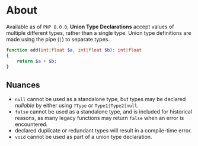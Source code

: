 # About

Available as of `PHP 8.0.0`, **Union Type Declarations** accept values of multiple different types, rather than a single type. Union type definitions are made using the pipe (`|`) to separate types.

```php
function add(int|float $a, int|float $b): int|float
{
    return $a + $b;
}
```

## Nuances

- `null` cannot be used as a standalone type, but types may be declared _nullable_ by either using `?Type` or `Type1|Type2|null`.
- `false` cannot be used as a standalone type, and is included for historical reasons, as many legacy functions may return `false` when an error is encountered.
- declared duplicate or redundant types will result in a compile-time error.
- `void` cannot be used as part of a union type declaration.
